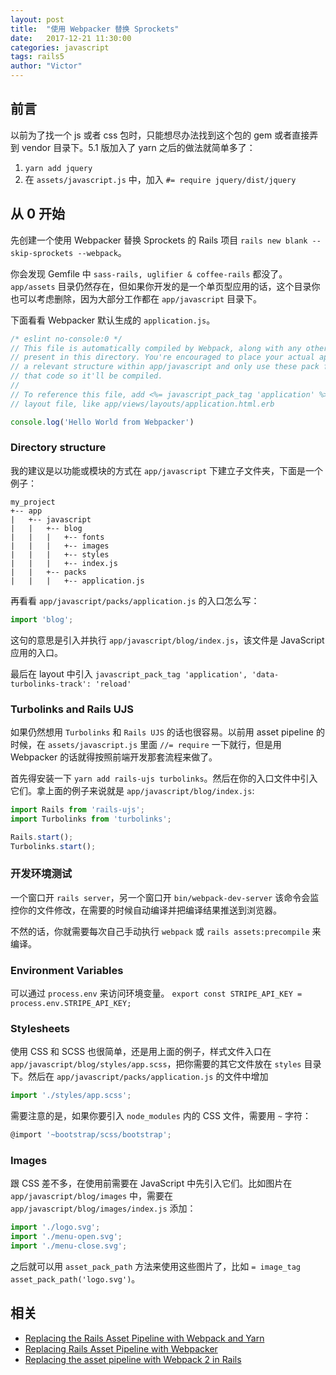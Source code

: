 ```yaml
---
layout: post
title:  "使用 Webpacker 替换 Sprockets"
date:   2017-12-21 11:30:00
categories: javascript
tags: rails5
author: "Victor"
---
```


## 前言

以前为了找一个 js 或者 css 包时，只能想尽办法找到这个包的 gem 或者直接弄到 vendor 目录下。5.1 版加入了 yarn 之后的做法就简单多了：

1. `yarn add jquery`
2. 在 `assets/javascript.js` 中，加入 `#= require jquery/dist/jquery`


## 从 0 开始

先创建一个使用 Webpacker 替换 Sprockets 的 Rails 项目 `rails new blank --skip-sprockets --webpack`。

你会发现 Gemfile 中 `sass-rails, uglifier & coffee-rails` 都没了。`app/assets` 目录仍然存在，但如果你开发的是一个单页型应用的话，这个目录你也可以考虑删除，因为大部分工作都在 `app/javascript` 目录下。

下面看看 Webpacker 默认生成的 `application.js`。

```javascript
/* eslint no-console:0 */
// This file is automatically compiled by Webpack, along with any other files
// present in this directory. You're encouraged to place your actual application logic in
// a relevant structure within app/javascript and only use these pack files to reference
// that code so it'll be compiled.
//
// To reference this file, add <%= javascript_pack_tag 'application' %> to the appropriate
// layout file, like app/views/layouts/application.html.erb

console.log('Hello World from Webpacker')
```

### Directory structure

我的建议是以功能或模块的方式在 `app/javascript` 下建立子文件夹，下面是一个例子：

```
my_project
+-- app
|   +-- javascript
|   |   +-- blog
|   |   |   +-- fonts
|   |   |   +-- images
|   |   |   +-- styles
|   |   |   +-- index.js
|   |   +-- packs
|   |   |   +-- application.js
```

再看看 `app/javascript/packs/application.js` 的入口怎么写：

```javascript
import 'blog';
```

这句的意思是引入并执行 `app/javascript/blog/index.js`，该文件是 JavaScript 应用的入口。

最后在 layout 中引入 `javascript_pack_tag 'application', 'data-turbolinks-track': 'reload'`

### Turbolinks and Rails UJS

如果仍然想用 `Turbolinks` 和 `Rails UJS` 的话也很容易。以前用 asset pipeline 的时候，在 `assets/javascript.js` 里面 `//= require` 一下就行，但是用 Webpacker 的话就得按照前端开发那套流程来做了。

首先得安装一下 `yarn add rails-ujs turbolinks`。然后在你的入口文件中引入它们。拿上面的例子来说就是 `app/javascript/blog/index.js`:

```javascript
import Rails from 'rails-ujs';
import Turbolinks from 'turbolinks';

Rails.start();
Turbolinks.start();
```

### 开发环境测试

一个窗口开 `rails server`，另一个窗口开 `bin/webpack-dev-server` 该命令会监控你的文件修改，在需要的时候自动编译并把编译结果推送到浏览器。

不然的话，你就需要每次自己手动执行 `webpack` 或 `rails assets:precompile` 来编译。

### Environment Variables

可以通过 `process.env` 来访问环境变量。 `export const STRIPE_API_KEY = process.env.STRIPE_API_KEY;`

### Stylesheets

使用 CSS 和 SCSS 也很简单，还是用上面的例子，样式文件入口在 `app/javascript/blog/styles/app.scss`，把你需要的其它文件放在 `styles` 目录下。然后在 `app/javascript/packs/application.js` 的文件中增加

```javascript
import './styles/app.scss';
```

需要注意的是，如果你要引入 `node_modules` 内的 CSS 文件，需要用 `~` 字符：

```javascript
@import '~bootstrap/scss/bootstrap';
```

### Images

跟 CSS 差不多，在使用前需要在 JavaScript 中先引入它们。比如图片在 `app/javascript/blog/images` 中，需要在 `app/javascript/blog/images/index.js` 添加：

```javascript
import './logo.svg';
import './menu-open.svg';
import './menu-close.svg';
```

之后就可以用 `asset_pack_path` 方法来使用这些图片了，比如 `= image_tag asset_pack_path('logo.svg')`。

## 相关

* [Replacing the Rails Asset Pipeline with Webpack and Yarn](http://samuelmullen.com/articles/replacing-the-rails-asset-pipeline-with-webpack-and-yarn/)
* [Replacing Rails Asset Pipeline with Webpacker](https://www.neontsunami.com/posts/replacing-rails-asset-pipeline-with-webpacker)
* [Replacing the asset pipeline with Webpack 2 in Rails](http://www.krisquigley.co.uk/2017/02/17/replacing-the-asset-pipeline-with-webpack-2-in-rails.html)
